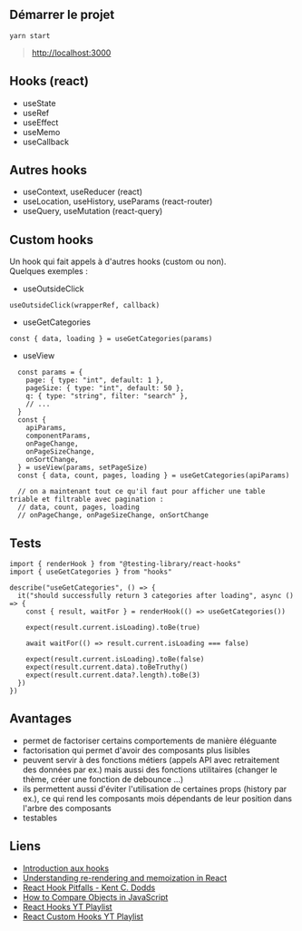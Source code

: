 ## Démarrer le projet

`yarn start`

> [http://localhost:3000](http://localhost:3000)

## Hooks (react)

- useState
- useRef
- useEffect
- useMemo
- useCallback

## Autres hooks

- useContext, useReducer (react)
- useLocation, useHistory, useParams (react-router)
- useQuery, useMutation (react-query)

## Custom hooks

Un hook qui fait appels à d'autres hooks (custom ou non).  
Quelques exemples :  

- useOutsideClick
```
useOutsideClick(wrapperRef, callback)
```
- useGetCategories
```
const { data, loading } = useGetCategories(params)
```
- useView
```
  const params = {
    page: { type: "int", default: 1 },
    pageSize: { type: "int", default: 50 },
    q: { type: "string", filter: "search" },
    // ...
  }
  const {
    apiParams,
    componentParams,
    onPageChange,
    onPageSizeChange,
    onSortChange,
  } = useView(params, setPageSize)
  const { data, count, pages, loading } = useGetCategories(apiParams)

  // on a maintenant tout ce qu'il faut pour afficher une table triable et filtrable avec pagination : 
  // data, count, pages, loading
  // onPageChange, onPageSizeChange, onSortChange
```

## Tests

```
import { renderHook } from "@testing-library/react-hooks"
import { useGetCategories } from "hooks"

describe("useGetCategories", () => {
  it("should successfully return 3 categories after loading", async () => {
    const { result, waitFor } = renderHook(() => useGetCategories())

    expect(result.current.isLoading).toBe(true)

    await waitFor(() => result.current.isLoading === false)

    expect(result.current.isLoading).toBe(false)
    expect(result.current.data).toBeTruthy()
    expect(result.current.data?.length).toBe(3)
  })
})
```

## Avantages

- permet de factoriser certains comportements de manière éléguante
- factorisation qui permet d'avoir des composants plus lisibles
- peuvent servir à des fonctions métiers (appels API avec retraitement des données par ex.) mais aussi des fonctions utilitaires (changer le thème, créer une fonction de debounce ...)
- ils permettent aussi d'éviter l'utilisation de certaines props (history par ex.), ce qui rend les composants mois dépendants de leur position dans l'arbre des composants
- testables

## Liens

- [Introduction aux hooks](https://fr.reactjs.org/docs/hooks-intro.html)
- [Understanding re-rendering and memoization in React](https://engineering.udacity.com/understanding-re-rendering-and-memoization-in-react-13e8c024c2b4)
- [React Hook Pitfalls - Kent C. Dodds](https://www.youtube.com/watch?v=VIRcX2X7EUk&feature=youtu.be)
- [How to Compare Objects in JavaScript](https://dmitripavlutin.com/how-to-compare-objects-in-javascript/)
- [React Hooks YT Playlist](https://www.youtube.com/watch?v=O6P86uwfdR0&list=PLZlA0Gpn_vH8EtggFGERCwMY5u5hOjf-h)
- [React Custom Hooks YT Playlist](https://www.youtube.com/watch?v=0c6znExIqRw&list=PLZlA0Gpn_vH-aEDXnaFNLsqiJWFpIWV03)
